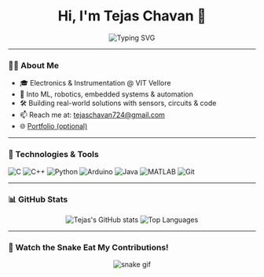 <h1 align="center">Hi, I'm Tejas Chavan 👋</h1>

<p align="center">
  <img src="https://readme-typing-svg.herokuapp.com?font=Fira+Code&size=24&pause=1000&center=true&vCenter=true&multiline=true&width=435&height=60&lines= Electronics+%7C+ML+%7C+DSA+%7C+Robotics+enthusiast" alt="Typing SVG" />
</p>

---

### 🧑‍💻 About Me

- 🎓 Electronics & Instrumentation @ VIT Vellore  
- 🤖 Into ML, robotics, embedded systems & automation  
- 🛠 Building real-world solutions with sensors, circuits & code  
- 📫 Reach me at: tejaschavan724@gmail.com  
- 🌐 [Portfolio (optional)](https://your-portfolio-link.com)

---

### 🔧 Technologies & Tools

![C](https://img.shields.io/badge/C-00599C?style=flat&logo=c&logoColor=white)
![C++](https://img.shields.io/badge/C++-00599C?style=flat&logo=c%2B%2B&logoColor=white)
![Python](https://img.shields.io/badge/Python-3776AB?style=flat&logo=python&logoColor=white)
![Arduino](https://img.shields.io/badge/Arduino-00979D?style=flat&logo=arduino&logoColor=white)
![Java](https://img.shields.io/badge/Java-ED8B00?style=flat&logo=java&logoColor=white)
![MATLAB](https://img.shields.io/badge/MATLAB-0076A8?style=flat&logo=mathworks&logoColor=white)
![Git](https://img.shields.io/badge/Git-F05032?style=flat&logo=git&logoColor=white)

---

### 📊 GitHub Stats

<p align="center">
  <img src="https://github-readme-stats.vercel.app/api?username=tejaschavan724&show_icons=true&theme=radical" alt="Tejas's GitHub stats" />
  <img src="https://github-readme-stats.vercel.app/api/top-langs/?username=tejaschavan724&layout=compact&theme=radical" alt="Top Languages" />
</p>

---

### 🐍 Watch the Snake Eat My Contributions!

<p align="center">
  <img src="https://raw.githubusercontent.com/tejaschavan724/tejaschavan724/output/github-contribution-grid-snake.svg" alt="snake gif" />
</p>
